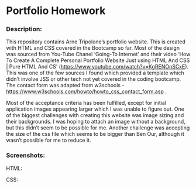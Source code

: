 # Portfolio Homework

### Description:
This repository contains Arne Tripolone’s portfolio website. This is created with HTML and CSS covered in the Bootcamp so far. 
Most of the design was sourced from You-Tube Chanel ‘Going-To Internet’ and their video ‘How To Create A Complete Personal Portfolio Website Just using HTML And CSS | Pure HTML And CS’ (https://www.youtube.com/watch?v=KgRENOnSCxE). 
This was one of the few sources I found which provided a template which didn’t involve JSS or other tech not yet covered in the coding bootcamp. 
The contact form was adapted from w3schools - https://www.w3schools.com/howto/howto_css_contact_form.asp . 

Most of the acceptance criteria has been fulfilled, except for initial application images appearing larger which I was unable to figure out. 
One of the biggest challenges with creating this website was image sizing and their backgrounds. 
I was hoping to attach an image without a background, but this didn’t seem to be possible for me. 
Another challenge was accepting the size of the css file which seems to be bigger than Ben Our, although it wasn’t possible for me to reduce it.

### Screenshots:

HTML:


CSS:

